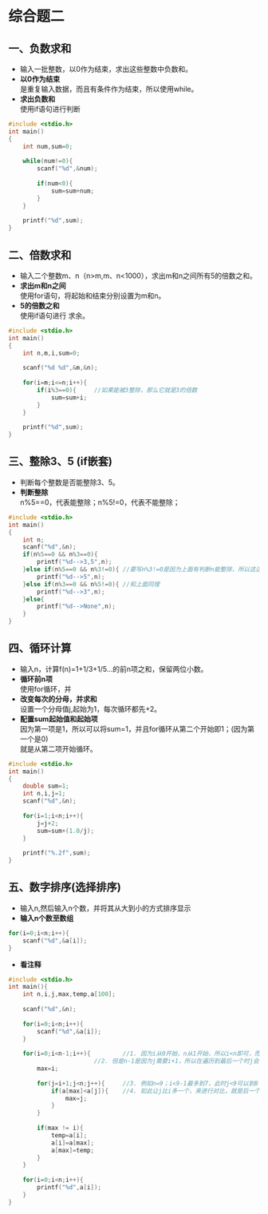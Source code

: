 # 综合题二
## 一、负数求和
* 输入一批整数，以0作为结束，求出这些整数中负数和。
* **以0作为结束**<br>
    是重复输入数据，而且有条件作为结束，所以使用while。
* **求出负数和**<br>
    使用if语句进行判断
```c
#include <stdio.h>
int main()
{
	int num,sum=0;
  
	while(num!=0){
		scanf("%d",&num);
		
		if(num<0){
			sum=sum+num;
		}
	}
	
	printf("%d",sum);
} 
```

## 二、倍数求和
* 输入二个整数m、n（n>m,m、n<1000），求出m和n之间所有5的倍数之和。
* **求出m和n之间**<br>
    使用for语句，将起始和结束分别设置为m和n。
* **5的倍数之和**<br>
    使用if语句进行 求余。
```c
#include <stdio.h>
int main()
{
	int n,m,i,sum=0;
	
	scanf("%d %d",&m,&n);
	
	for(i=m;i<=n;i++){
		if(i%3==0){		//如果能被3整除，那么它就是3的倍数
			sum=sum+i;
		}	
	}
	
	printf("%d",sum);
}
```

## 三、整除3、5 (if嵌套)
* 判断每个整数是否能整除3、5。 
* **判断整除**<br>
    n%5==0，代表能整除；n%5!=0，代表不能整除；
```c
#include <stdio.h>
int main()
{
	int n;
	scanf("%d",&n);
	if(n%5==0 && n%3==0){
		printf("%d-->3,5",n);
	}else if(n%5==0 && n%3!=0){	//要写n%3!=0是因为上面有判断n能整除，所以这边需要不能整除
		printf("%d-->5",n);
	}else if(n%3==0 && n%5!=0){	//和上面同理
		printf("%d-->3",n);
	}else{
		printf("%d-->None",n);
	}
}
```

## 四、循环计算
* 输入n，计算f(n)=1+1/3+1/5…的前n项之和，保留两位小数。
* **循环前n项**<br>
    使用for循环，并
* **改变每次的分母，并求和**<br>
    设置一个分母值j,起始为1，每次循环都先+2。
* **配置sum起始值和起始项**<br>
    因为第一项是1，所以可以将sum=1，并且for循环从第二个开始即1；(因为第一个是0)<br>
    就是从第二项开始循环。
```c
#include <stdio.h>
int main()
{
	double sum=1; 
	int n,i,j=1;
	scanf("%d",&n);
	
	for(i=1;i<n;i++){
		j=j+2;
		sum=sum+(1.0/j);
	} 
	
	printf("%.2f",sum);
}
```

## 五、数字排序(选择排序)
* 输入n,然后输入n个数，并将其从大到小的方式排序显示
* **输入n个数至数组**<br>
```c
for(i=0;i<n;i++){
	scanf("%d",&a[i]);	
}
```
* **看注释**
```c
#include <stdio.h>
int main(){
	int n,i,j,max,temp,a[100];
	
	scanf("%d",&n);
	
	for(i=0;i<n;i++){
		scanf("%d",&a[i]);	
	}
	
	for(i=0;i<n-1;i++){			//1. 因为i从0开始，n从1开始，所以i<n即可，而非i<=n；
						//2. 但是n-1是因为j需要i+1，所以在遍历到最后一个时j会溢出。
		max=i;				
	
		for(j=i+1;j<n;j++){		//3. 例如n=9；i<9-1最多到7，此时j<9可以到8 即j能为0-8，共9个数。
			if(a[max]<a[j]){	//4. 如此让j比i多一个，来进行对比，就是后一个值和前一个进行对比
				max=j;		
			}
		}
		
		if(max != i){
			temp=a[i];
			a[i]=a[max];
			a[max]=temp;
		} 
	}
	
	for(i=0;i<n;i++){
		printf("%d",a[i]);
	}
} 
```
